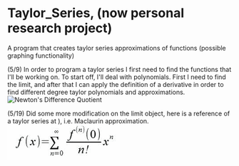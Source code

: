 # Taylor_Series, (now personal research project) 
A program that creates taylor series approximations of functions
(possible graphing functionality)

(5/9) In order to program a taylor series I first need to find 
the functions that I'll be working on. To start off, I'll deal with polynomials.
First I need to find the limit, and after that I can apply the definition of a derivative 
in order to find different degree taylor polynomials and approximations.
![Newton's Difference Quotient](http://svgur.com/i/3Qk.svg)


(5/19) Did some more modification on the limit object, here is a reference of 
a taylor series at ), i.e. Maclaurin approximation. 
![](Screen-Shot-2020-05-19-at-150705.gif)
